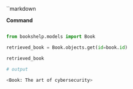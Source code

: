 ``markdown

**Command**
```python

from bookshelp.models import Book

retrieved_book = Book.objects.get(id=book.id)

retrieved_book

# output

<Book: The art of cybersecurity>
